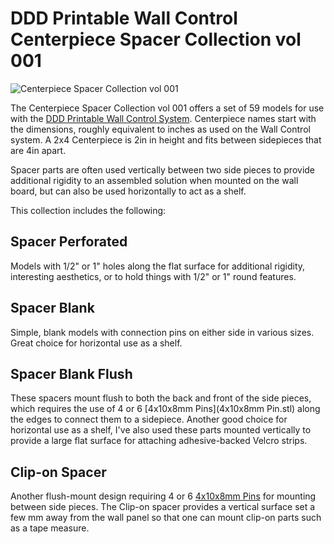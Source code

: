 # DDD Printable Wall Control Centerpiece Spacer Collection vol 001

![Centerpiece Spacer Collection vol 001](https://github.com/aderusha/DDD-Printable-Wall-Control-System/blob/main/images/DDD%20Printable%20Wall%20Control%20Centerpiece%20Spacer%20Collection%20001.png?raw=true)

The Centerpiece Spacer Collection vol 001 offers a set of 59 models for use with the [DDD Printable Wall Control System](../).  Centerpiece names start with the dimensions, roughly equivalent to inches as used on the Wall Control system.  A 2x4 Centerpiece is 2in in height and fits between sidepieces that are 4in apart.

Spacer parts are often used vertically between two side pieces to provide additional rigidity to an assembled solution when mounted on the wall board, but can also be used horizontally to act as a shelf.

This collection includes the following:

## Spacer Perforated

Models with 1/2" or 1" holes along the flat surface for additional rigidity, interesting aesthetics, or to hold things with 1/2" or 1" round features.

## Spacer Blank

Simple, blank models with connection pins on either side in various sizes.  Great choice for horizontal use as a shelf.

## Spacer Blank Flush

These spacers mount flush to both the back and front of the side pieces, which requires the use of 4 or 6 [4x10x8mm Pins](4x10x8mm Pin.stl) along the edges to connect them to a sidepiece. Another good choice for horizontal use as a shelf, I've also used these parts mounted vertically to provide a large flat surface for attaching adhesive-backed Velcro strips.

## Clip-on Spacer

Another flush-mount design requiring 4 or 6 [4x10x8mm Pins](./4x10x8mm%20Pin.stl) for mounting between side pieces.  The Clip-on spacer provides a vertical surface set a few mm away from the wall panel  so that one can mount clip-on parts such as a tape measure.
